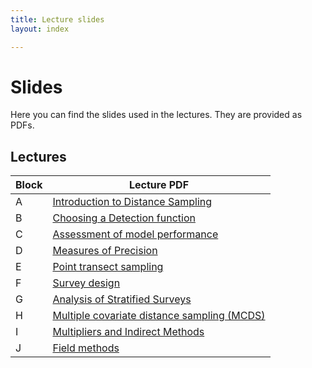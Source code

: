 ```yaml
---
title: Lecture slides
layout: index

---
```


# Slides

Here you can find the slides used in the lectures. They are provided as PDFs.

## Lectures

Block | Lecture PDF
------|------------
A | [Introduction to Distance Sampling](lectures/BlockA-introDS.pdf)
B | [Choosing a Detection function](lectures/BlockB-detfns-esw-f0.pdf)
C | [Assessment of model performance](lectures/BlockC-gof-assume.pdf)
D | [Measures of Precision](lectures/BlockD-precision-poststrat.pdf)
E | [Point transect sampling](lectures/BlockE-points-Auk.pdf)
F | [Survey design](lectures/BlockF-design.pdf)
G | [Analysis of Stratified Surveys](lectures/BlockG-stratification.pdf)
H | [Multiple covariate distance sampling (MCDS)](lectures/BlockH-covariates.pdf)
I | [Multipliers and Indirect Methods](lectures/BlockI-multipliers.pdf)
J | [Field methods](lectures/BlockJ-field-sampsize.pdf)



